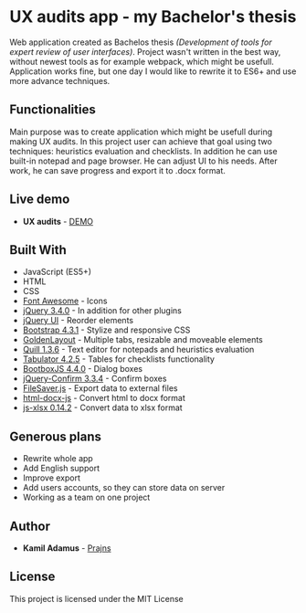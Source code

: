 # UX audits app - my Bachelor's thesis

Web application created as Bachelos thesis *(Development of tools for expert review of user interfaces)*. Project wasn't written in the best way, without newest tools as for example webpack, which might be usefull. Application works fine, but one day I would like to rewrite it to ES6+ and use more advance techniques.

## Functionalities

Main purpose was to create application which might be usefull during making UX audits. In this project user can achieve that goal using two techniques: heuristics evaluation and checklists. In addition he can use built-in notepad and page browser. He can adjust UI to his needs. After work, he can save progress and export it to .docx format.

## Live demo
* **UX audits** - [DEMO](https://raw.githack.com/prajns/ux-audits-js/master/index.html)

## Built With

* JavaScript (ES5+)
* HTML
* CSS
* [Font Awesome](https://fontawesome.com/) - Icons
* [jQuery 3.4.0](https://jquery.com/) - In addition for other plugins
* [jQuery UI](https://jqueryui.com/) - Reorder elements
* [Bootstrap 4.3.1](https://getbootstrap.com/) - Stylize and responsive CSS
* [GoldenLayout](https://golden-layout.com/) - Multiple tabs, resizable and moveable elements
* [Quill 1.3.6](https://quilljs.com/) - Text editor for notepads and heuristics evaluation
* [Tabulator 4.2.5](http://tabulator.info/) - Tables for checklists functionality
* [BootboxJS 4.4.0](http://bootboxjs.com/) - Dialog boxes
* [jQuery-Confirm 3.3.4](https://craftpip.github.io/jquery-confirm/) - Confirm boxes
* [FileSaver.js](https://www.npmjs.com/package/file-saver/v/1.3.2) - Export data to external files
* [html-docx-js](https://www.npmjs.com/package/html-docx-js) - Convert html to docx format
* [js-xlsx 0.14.2](https://www.npmjs.com/package/js-xlsx) - Convert data to xlsx format

## Generous plans
* Rewrite whole app
* Add English support
* Improve export
* Add users accounts, so they can store data on server
* Working as a team on one project

## Author

* **Kamil Adamus** - [Prajns](https://github.com/prajns)

## License

This project is licensed under the MIT License